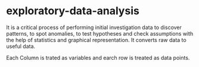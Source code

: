 # exploratory-data-analysis
It is a critical process of performing initial investigation data to discover patterns, to spot anomalies, to test hypotheses and check assumptions with the help of statistics and graphical representation. It converts raw data to useful data.

Each Column is trated as variables and earch row is treated as data points.
